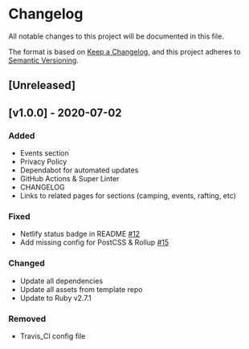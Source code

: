 # Changelog
All notable changes to this project will be documented in this file.

The format is based on [Keep a Changelog](https://keepachangelog.com/en/1.0.0/),
and this project adheres to [Semantic Versioning](https://semver.org/spec/v2.0.0.html).

## [Unreleased]
<!-- markdownlint-disable -->
## [v1.0.0] - 2020-07-02

### Added
- Events section
- Privacy Policy
- Dependabot for automated updates
- GitHub Actions & Super Linter
- CHANGELOG
- Links to related pages for sections (camping, events, rafting, etc)

### Fixed
- Netlify status badge in README [#12](https://github.com/kernvalley/kernvalley.us/issues/12)
- Add missing config for PostCSS & Rollup [#15](https://github.com/kernvalley/kernvalley.us/issues/15)

### Changed
- Update all dependencies
- Update all assets from template repo
- Update to Ruby v2.7.1

### Removed
- Travis_CI config file
<!-- markdownlint-restore -->
